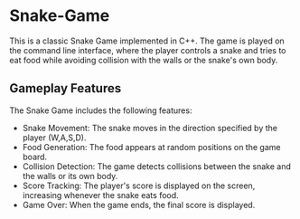 # Snake-Game
This is a classic Snake Game implemented in C++. The game is played on the command line interface, where the player controls a snake and tries to eat food while avoiding collision with the walls or the snake's own body.

## Gameplay Features
The Snake Game includes the following features:

- Snake Movement: The snake moves in the direction specified by the player (W,A,S,D).
- Food Generation: The food appears at random positions on the game board.
- Collision Detection: The game detects collisions between the snake and the walls or its own body.
- Score Tracking: The player's score is displayed on the screen, increasing whenever the snake eats food.
- Game Over: When the game ends, the final score is displayed.
